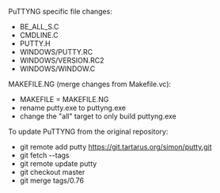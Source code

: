 PuTTYNG specific file changes:
- BE_ALL_S.C
- CMDLINE.C
- PUTTY.H
- WINDOWS/PUTTY.RC
- WINDOWS/VERSION.RC2 
- WINDOWS/WINDOW.C

MAKEFILE.NG (merge changes from Makefile.vc):
- MAKEFILE = MAKEFILE.NG
- rename putty.exe to puttyng.exe
- change the "all" target to only build puttyng.exe

To update PuTTYNG from the original repository:
- git remote add putty https://git.tartarus.org/simon/putty.git
- git fetch --tags
- git remote update putty
- git checkout master
- git merge tags/0.76
